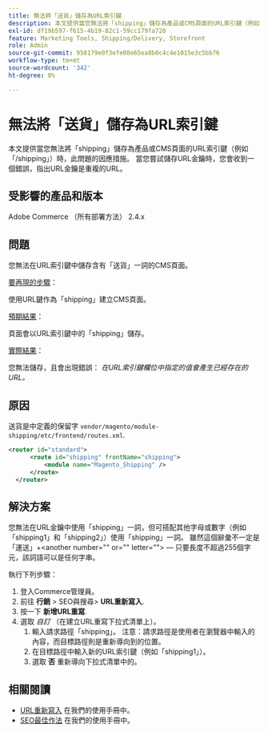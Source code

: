 ```yaml
---
title: 無法將「送貨」儲存為URL索引鍵
description: 本文提供當您無法將「shipping」儲存為產品或CMS頁面的URL索引鍵（例如「/shipping」）時，此問題的因應措施。 當您嘗試儲存URL金鑰時，您會收到一個錯誤，指出URL金鑰是重複的URL。
exl-id: df19b597-f615-4b19-82c1-59cc179fa720
feature: Marketing Tools, Shipping/Delivery, Storefront
role: Admin
source-git-commit: 958179e0f3efe08e65ea8b0c4c4e1015e3c5bb76
workflow-type: tm+mt
source-wordcount: '342'
ht-degree: 0%

---
```


# 無法將「送貨」儲存為URL索引鍵

本文提供當您無法將「shipping」儲存為產品或CMS頁面的URL索引鍵（例如「/shipping」）時，此問題的因應措施。 當您嘗試儲存URL金鑰時，您會收到一個錯誤，指出URL金鑰是重複的URL。

## 受影響的產品和版本

Adobe Commerce （所有部署方法） 2.4.x

## 問題

您無法在URL索引鍵中儲存含有「送貨」一詞的CMS頁面。

<u>要再現的步驟</u>：

使用URL鍵作為「shipping」建立CMS頁面。

<u>預期結果</u>：

頁面會以URL索引鍵中的「shipping」儲存。

<u>實際結果</u>：

您無法儲存，且會出現錯誤： *在URL索引鍵欄位中指定的值會產生已經存在的URL。*

## 原因

送貨是中定義的保留字 `vendor/magento/module-shipping/etc/frontend/routes.xml`.

```xml
<router id="standard">
      <route id="shipping" frontName="shipping">
          <module name="Magento_Shipping" />
      </route>
  </router>
```

## 解決方案

您無法在URL金鑰中使用「shipping」一詞，但可搭配其他字母或數字（例如「shipping1」和「shipping2」）使用「shipping」一詞。 雖然這個辭彙不一定是「運送」+&lt;another number=&quot;&quot; or=&quot;&quot; letter=&quot;&quot;>  — 只要長度不超過255個字元，該詞語可以是任何字串。

執行下列步驟：

1. 登入Commerce管理員。
1. 前往 **行銷** > SEO與搜尋> **URL重新寫入**.
1. 按一下 **新增URL重寫**.
1. 選取 *自訂* （在建立URL重寫下拉式清單上）。
   1. 輸入請求路徑「shipping」。 注意：請求路徑是使用者在瀏覽器中輸入的內容，而目標路徑則是重新導向到的位置。
   1. 在目標路徑中輸入新的URL索引鍵（例如「shipping1」）。
   1. 選取 **否** 重新導向下拉式清單中的。

## 相關閱讀

* [URL重新寫入](https://docs.magento.com/user-guide/marketing/url-rewrite.html) 在我們的使用手冊中。
* [SEO最佳作法](https://docs.magento.com/user-guide/marketing/seo-best-practices.html) 在我們的使用手冊中。
